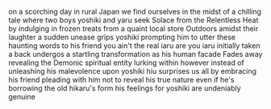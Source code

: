 on a scorching day in rural Japan we find ourselves in the midst of a chilling
tale where two boys yoshiki and yaru seek Solace from the Relentless Heat by
indulging in frozen treats from a quaint local store Outdoors amidst their
laughter a sudden unease grips yoshiki prompting him to utter these haunting
words to his friend you ain't the real iaru are you iaru initially taken a back
undergos a startling transformation as his human facade Fades away revealing the
Demonic spiritual entity lurking within however instead of unleashing his
malevolence upon yoshiki hiu surprises us all by embracing his friend pleading
with him not to reveal his true nature even if he's borrowing the old hikaru's
form his feelings for yoshiki are undeniably genuine